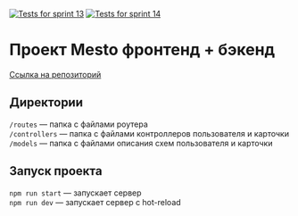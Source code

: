[![Tests for sprint 13](https://github.com/auroraptor/express-mesto-gha/actions/workflows/tests-13-sprint.yml/badge.svg)](https://github.com/auroraptor/express-mesto-gha/actions/workflows/tests-13-sprint.yml) [![Tests for sprint 14](https://github.com/auroraptor/express-mesto-gha/actions/workflows/tests-14-sprint.yml/badge.svg)](https://github.com/auroraptor/express-mesto-gha/actions/workflows/tests-14-sprint.yml)
# Проект Mesto фронтенд + бэкенд

[Ссылка на репозиторий](https://github.com/auroraptor/express-mesto-gha)
## Директории

`/routes` — папка с файлами роутера  
`/controllers` — папка с файлами контроллеров пользователя и карточки   
`/models` — папка с файлами описания схем пользователя и карточки  
  
## Запуск проекта

`npm run start` — запускает сервер   
`npm run dev` — запускает сервер с hot-reload
 